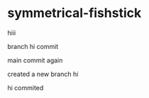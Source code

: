 # symmetrical-fishstick
hiii

branch hi commit

main commit again

created a new branch hi

hi commited